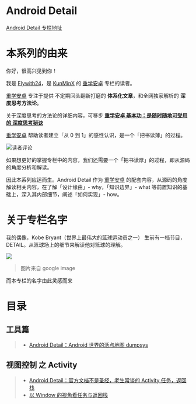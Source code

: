 # Android Detail
[Android Detail 专栏地址](https://xiaozhuanlan.com/detail)

# 本系列的由来

你好，很高兴见到你！

我是 [Flywith24](https://github.com/Flywith24)，是 [KunMinX](https://github.com/KunMinX) 的 [重学安卓](https://xiaozhuanlan.com/kunminx) 专栏的读者。

[重学安卓](https://xiaozhuanlan.com/kunminx) 专注于提供 不定期回头翻新打磨的 **体系化文章**，和全网独家解析的 **深度思考方法论**。

关于深度思考的方法论的详细内容，可移步 [**重学安卓 基本功：是随时随地可受用的 深度思考秘诀**](https://xiaozhuanlan.com/topic/9837051426)



[重学安卓](https://xiaozhuanlan.com/kunminx) 帮助读者建立「从 0 到 1」的感性认识，是一个「把书读薄」的过程。

![读者评论](https://gitee.com/flywith24/Album/raw/master/img/20200806165847.png)

如果想更好的掌握专栏中的内容，我们还需要一个「把书读厚」的过程，即从源码的角度分析和解读。

因此本系列应运而生。Android Detail 作为 [重学安卓](https://xiaozhuanlan.com/kunminx) 的配套内容，从源码的角度解读相关内容，在了解「设计缘由」- why，「知识边界」- what 等前置知识的基础上，深入其内部细节，阐述「如何实现」- how。



# 关于专栏名字



我的偶像，Kobe Bryant（世界上最伟大的篮球运动员之一） 生前有一档节目，DETAIL。从篮球场上的细节来解读他对篮球的理解。

![](https://gitee.com/flywith24/Album/raw/master/img/20200806172842.jpg)

> 图片来自 google image

而本专栏的名字由此灵感而来



# 目录

## 工具篇

> - [Android Detail：Android 世界的活点地图 dumpsys](https://xiaozhuanlan.com/topic/3860197542)

## 视图控制 之 Activity

> - [Android Detail：官方文档不是圣经，老生常谈的 Activity 任务，返回栈](https://xiaozhuanlan.com/topic/4286791350)
> - [以 Window 的视角看任务与返回栈]()

